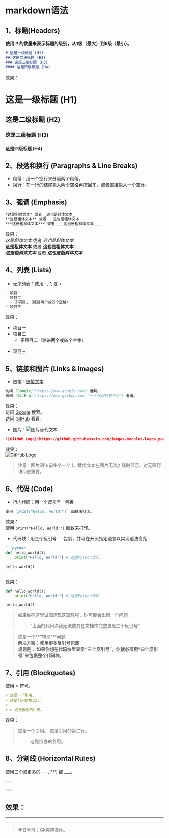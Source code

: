 # markdown语法
## 1、标题(Headers)
**使用 # 的数量来表示标题的级别，从1级（最大）到6级（最小）。**
```markdown
# 这是一级标题 (H1)
## 这是二级标题 (H2)
### 这是三级标题 (H3)
#### 这是四级标题 (H4)
```
效果：
# 这是一级标题 (H1)
## 这是二级标题 (H2)
### 这是三级标题 (H3)
#### 这是四级标题 (H4)  

## 2、段落和换行 (Paragraphs & Line Breaks)
- 段落：用一个空行来分隔两个段落。
- 换行：在一行的结尾输入两个空格再按回车，或者直接输入一个空行。  

## 3、强调 (Emphasis)
```markdown
*这是斜体文本* 或者 _这也是斜体文本_
**这是粗体文本** 或者 __这也是粗体文本__
***这是粗斜体文本*** 或者 ___这也是粗斜体文本___
```
效果：  
*这是斜体文本* 或者 _这也是斜体文本_  
**这是粗体文本** 或者 __这也是粗体文本__  
***这是粗斜体文本*** 或者 ___这也是粗斜体文本___  

## 4、列表 (Lists)
- 无序列表：使用 -, *, 或 +
```markdown
- 项目一
- 项目二
  - 子项目二（缩进两个或四个空格）
* 项目三
```
效果：  
- 项目一
- 项目二
  - 子项目二（缩进两个或四个空格）
* 项目三

## 5、链接和图片 (Links & Images)
- 链接：[链接文本](URL "悬停提示文字（可选）")
```markdown
访问 [Google](https://www.google.com) 搜索。
访问 [GitHub](https://www.github.com "一个代码托管平台") 看看。
```
效果：  
访问 [Google](https://www.google.com) 搜索。  
访问 [GitHub](https://www.github.com "一个代码托管平台") 看看。  
- 图片：![图片替代文本](图片URL "悬停提示文字（可选）")
```markdown
![GitHub Logo](https://github.githubassets.com/images/modules/logos_page/GitHub-Mark.png "GitHub Logo")
```
效果：  
![GitHub Logo](https://github.githubassets.com/images/modules/logos_page/GitHub-Mark.png "GitHub Logo")
> 注意：图片语法前多个一个 !。替代文本在图片无法加载时显示，对无障碍访问很重要。

## 6、代码 (Code)
- 行内代码：用一个反引号 ` 包裹  
```markdown
使用 `print("Hello, World!")` 函数来打印。
```
效果：  
使用 `print("Hello, World!")` 函数来打印。  
- 代码块：用三个反引号 ``` 包裹，并可在开头指定语言以实现语法高亮
````markdown
```python  
def hello_world():
    print("Hello, World!") # 这是Python代码

hello_world()
```
````
效果：  
```python  
def hello_world():
    print("Hello, World!") # 这是Python代码

hello_world()
```
>如果你在这里试图浮现这篇教程，你可能会出限一个问题：
>>“上面的代码块我无法使其在文档中完整显现三个反引号”

>这是一个**“转义”**问题  
>**解决方案：使用更多反引号包裹  
>规则是： 如果你想在代码块里显示“三个反引号”，你就必须用“四个反引号”来包裹整个代码块。** 
 

## 7、引用 (Blockquotes)
使用 > 符号。
```markdown
> 这是一个引用。
> 这是引用的第二行。
>
> > 这是嵌套的引用。
```
效果：  
> 这是一个引用。
> 这是引用的第二行。
>
> > 这是嵌套的引用。
## 8、分割线 (Horizontal Rules)
使用三个或更多的 ---, ***, 或 ___。  
```markdown
---
___
***
```
效果：  
---
___
***

> 今日学习：Git克隆操作。
